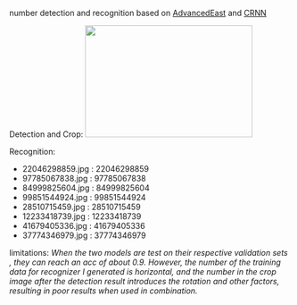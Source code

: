 number detection and recognition based on [AdvancedEast](https://github.com/huoyijie/AdvancedEASTg) and [CRNN](https://arxiv.org/abs/1507.05717)

Detection and Crop:
<img src="https://github.com/yl305237731/number_detection_recognition/blob/master/demo/re1.jpg" height="200" width="300">

Recognition:

* 22046298859.jpg : 22046298859
* 97785067838.jpg : 97785067838
* 84999825604.jpg : 84999825604
* 99851544924.jpg : 99851544924
* 28510715459.jpg : 28510715459
* 12233418739.jpg : 12233418739
* 41679405336.jpg : 41679405336
* 37774346979.jpg : 37774346979


limitations:
*When the two models are test on their respective validation sets , they can reach an acc of about 0.9. However, the number of the training data for recognizer I generated is horizontal, and the number in the crop image after the detection result introduces the rotation and other factors, resulting in poor results when used in combination.*
